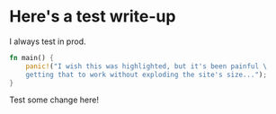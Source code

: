 # Here's a test write-up

I always test in prod.

```rust
fn main() {
    panic!("I wish this was highlighted, but it's been painful \
    getting that to work without exploding the site's size...");
}
```

Test some change here!